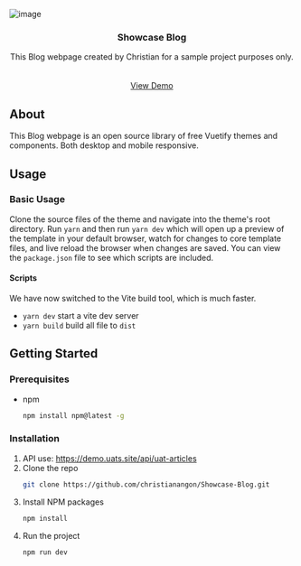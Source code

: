 ![image](https://github.com/christianangon/Showcase-Blog/assets/92027960/a2075704-a944-449e-8e39-843d78115f94)

<div align="center">
<!--   <a href="https://github.com/othneildrew/Best-README-Template">
    <img src="images/logo.png" alt="Logo" width="80" height="80">
  </a> -->

  <h3 align="center">Showcase Blog</h3>

  <p align="center">
    This Blog webpage  created by Christian for a sample project purposes only.
    <br />
    <br />
    <br />
    <a href="https://christianangon-showcaseblog.vercel.app/#/">View Demo</a>
  
  </p>
</div>


## About

This Blog webpage is an open source library of free Vuetify themes and components. Both desktop and mobile responsive.


## Usage

### Basic Usage

Clone the source files of the theme and navigate into the theme's root directory. Run `yarn` and then run `yarn dev`
which will open up a preview of the template in your default browser, watch for changes to core template files, and live
reload the browser when changes are saved. You can view the `package.json` file to see which scripts are included.

#### Scripts
We have now switched to the Vite build tool, which is much faster.

- `yarn dev` start a vite dev server
- `yarn build` build all file to `dist`


<!-- GETTING STARTED -->
## Getting Started

### Prerequisites

* npm
  ```sh
  npm install npm@latest -g
  ```

### Installation

1. API use: https://demo.uats.site/api/uat-articles
2. Clone the repo
   ```sh
   git clone https://github.com/christianangon/Showcase-Blog.git
   ```
3. Install NPM packages
   ```sh
   npm install
   ```
4. Run the project
   ```sh
   npm run dev
   ```
